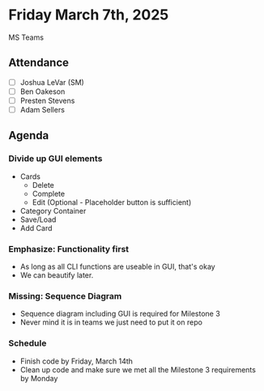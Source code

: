 # Friday March 7th, 2025
MS Teams

## Attendance
- [ ] Joshua LeVar (SM) 
- [ ] Ben Oakeson
- [ ] Presten Stevens 
- [ ] Adam Sellers

## Agenda
### Divide up GUI elements
- Cards
    - Delete
    - Complete
    - Edit (Optional - Placeholder button is sufficient)
- Category Container
- Save/Load
- Add Card
 
### Emphasize: Functionality first
- As long as all CLI functions are useable in GUI, that's okay
- We can beautify later.

### Missing: Sequence Diagram
- Sequence diagram including GUI is required for Milestone 3
- Never mind it is in teams we just need to put it on repo

### Schedule
- Finish code by Friday, March 14th
- Clean up code and make sure we met all the Milestone 3 requirements by Monday